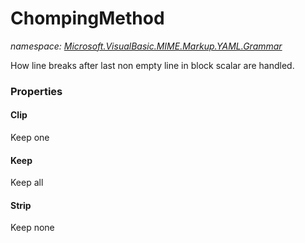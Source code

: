 ﻿# ChompingMethod
_namespace: [Microsoft.VisualBasic.MIME.Markup.YAML.Grammar](./index.md)_

How line breaks after last non empty line in block scalar are handled.




### Properties

#### Clip
Keep one
#### Keep
Keep all
#### Strip
Keep none
